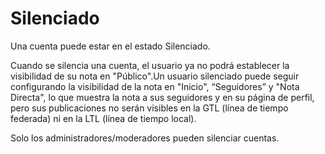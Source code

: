 # Silenciado

Una cuenta puede estar en el estado Silenciado.

Cuando se silencia una cuenta, el usuario ya no podrá establecer la visibilidad de su nota en "Público".Un usuario silenciado puede seguir configurando la visibilidad de la nota en "Inicio", “Seguidores” y "Nota Directa", lo que muestra la nota a sus seguidores y en su página de perfil, pero sus publicaciones no serán visibles en la GTL (línea de tiempo federada) ni en la LTL (línea de tiempo local).

Solo los administradores/moderadores pueden silenciar cuentas.

